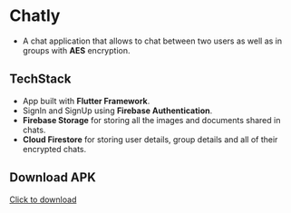 # Chatly
* A chat application that allows to chat between two users as well as in groups with **AES** encryption.

## TechStack
* App built with **Flutter Framework**.
* SignIn and SignUp using **Firebase Authentication**.
* **Firebase Storage** for storing all the images and documents shared in chats.
* **Cloud Firestore** for storing user details, group details and all of their encrypted chats.

## Download APK
[Click to download](https://drive.google.com/file/d/1jniEbYedj-xLvFW5RKPwUSQYHulUL23E/view?usp=sharing)
